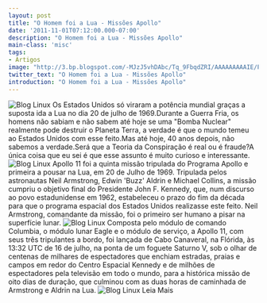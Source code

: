 ```yaml
---
layout: post
title: "O Homem foi a Lua - Missões Apollo"
date: '2011-11-01T07:12:00.000-07:00'
description: "O Homem foi a Lua - Missões Apollo"
main-class: 'misc'
tags:
- Artigos
image: "http://3.bp.blogspot.com/-MJzJ5vhDAbc/Tq_9FbqdZRI/AAAAAAAAAIE/Pp1HZsp8haQ/s72-c/www.debianart.org.png"
twitter_text: "O Homem foi a Lua - Missões Apollo"
introduction: "O Homem foi a Lua - Missões Apollo"
---
```

![Blog Linux](http://3.bp.blogspot.com/-MJzJ5vhDAbc/Tq_9FbqdZRI/AAAAAAAAAIE/Pp1HZsp8haQ/s1600/www.debianart.org.png "Blog Linux")
Os Estados Unidos só viraram a potência mundial graças a suposta ida a Lua no dia 20 de julho de 1969.Durante a Guerra Fria, os homens não sabiam e não sabem até hoje se uma "Bomba Nuclear" realmente pode destruir o Planeta Terra, a verdade é que o mundo temeu ao Estados Unidos com esse feito.Mas até hoje, 40 anos depois, não sabemos a verdade.Será que a Teoria da Conspiração é real ou é fraude?A única coisa que eu sei é que esse assunto é muito curioso e interessante.
![Blog Linux](http://4.bp.blogspot.com/-eahS5yS6Ijw/Tq_9b3kqlpI/AAAAAAAAAIM/DXc8RT6zIRA/s1600/Astronautux.png "Blog Linux")
Apollo 11 foi a quinta missão tripulada do Programa Apollo e primeira a pousar na Lua, em 20 de Julho de 1969. Tripulada pelos astronautas Neil Armstrong, Edwin 'Buzz' Aldrin e Michael Collins, a missão cumpriu o objetivo final do Presidente John F. Kennedy, que, num discurso ao povo estadunidense em 1962, estabeleceu o prazo do fim da década para que o programa espacial dos Estados Unidos realizasse este feito. Neil Armstrong, comandante da missão, foi o primeiro ser humano a pisar na superfície lunar.
![Blog Linux](http://4.bp.blogspot.com/-DhsNLjiHNtA/Tq_93y8fgFI/AAAAAAAAAIU/GiWm3Gke7dE/s320/a.jpg "Blog Linux")
Composta pelo módulo de comando Columbia, o módulo lunar Eagle e o módulo de serviço, a Apollo 11, com seus três tripulantes a bordo, foi lançada de Cabo Canaveral, na Flórida, às 13:32 UTC de 16 de julho, na ponta de um foguete Saturno V, sob o olhar de centenas de milhares de espectadores que enchiam estradas, praias e campos em redor do Centro Espacial Kennedy e de milhões de espectadores pela televisão em todo o mundo, para a histórica missão de oito dias de duração, que culminou com as duas horas de caminhada de Armstrong e Aldrin na Lua.
![Blog Linux](http://4.bp.blogspot.com/-oeMHD-ovVLA/Tq_98J9QZZI/AAAAAAAAAIc/5WlW8b2BHh8/s320/b.jpg "Blog Linux")
Leia Mais

